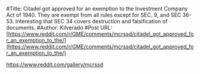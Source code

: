 #Title: Citadel got approved for an exemption to the Investment Company Act of 1940. They are exempt from all rules except for SEC. 9, and SEC 36-53. Interesting that SEC 34 covers destruction and falsification of documents.
#Author: Kilverado
#Post URL: [https://www.reddit.com/r/GME/comments/mcrssd/citadel_got_approved_for_an_exemption_to_the/](https://www.reddit.com/r/GME/comments/mcrssd/citadel_got_approved_for_an_exemption_to_the/)


https://www.reddit.com/gallery/mcrssd